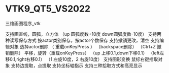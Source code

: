 # VTK9_QT5_VS2022
三维画图程序_vtk

支持画直线，圆弧，立方体
  （up 圆弧度数+10度
   down圆弧度数-10度）
支持两种读写保存方式
  按actor类别保存，按actor个数保存
支持撤销更改，清空
支持编辑对象
  选择actor删除
  （ 重载onKeyPress ）
  （backspace删除）
  （Ctrl+Z 撤销删除）
  平移，旋转（重载onKeyPress）
  （up 上移0.1,down下移0.1）
  （left左移0.1,right右移0.1）
  （1 左旋10度，2 右旋10度）
支持图形变换
  鼠标右键拾取对象
支持边提取，点提取
支持坐标轴指示
支持三种拾取方式和高亮显示
